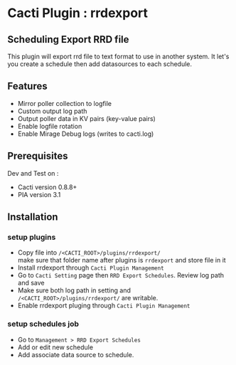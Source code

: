 # Cacti Plugin : rrdexport
## Scheduling Export RRD file
This plugin will export rrd file to text format to use in another system. It let's you create a schedule then add datasources to each schedule.

## Features
* Mirror poller collection to logfile
* Custom output log path
* Output poller data in KV pairs (key-value pairs)
* Enable logfile rotation
* Enable Mirage Debug logs (writes to cacti.log)

## Prerequisites
Dev and Test on : 
* Cacti version 0.8.8+ 
* PIA version 3.1

## Installation
### setup plugins
* Copy file into ```/<CACTI_ROOT>/plugins/rrdexport/```  
make sure that folder name after plugins is ```rrdexport``` and store file in it
* Install rrdexport through ```Cacti Plugin Management```
* Go to ```Cacti Setting``` page then ```RRD Export Schedules```. Review log path and save
* Make sure both log path in setting and ```/<CACTI_ROOT>/plugins/rrdexport/``` are writable.
* Enable rrdexport pluging through ```Cacti Plugin Management```

### setup schedules job
* Go to ```Management > RRD Export Schedules```
* Add or edit new schedule
* Add associate data source to schedule.

